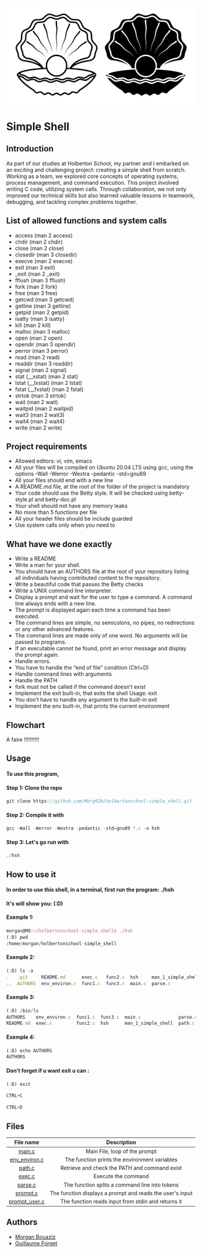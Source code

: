 ![images (1)](https://github.com/Morg92b/holbertonschool-simple_shell/blob/morgan/shell%20project%20.jpg)

# Simple Shell

## Introduction 
As part of our studies at Holberton School, my partner and I embarked on an exciting and challenging project: creating a simple shell from scratch. Working as a team, we explored core concepts of operating systems, process management, and command execution. This project involved writing C code, utilizing system calls. Through collaboration, we not only improved our technical skills but also learned valuable lessons in teamwork, debugging, and tackling complex problems together.

## List of allowed functions and system calls

* access (man 2 access)
* chdir (man 2 chdir)
* close (man 2 close)
* closedir (man 3 closedir)
* execve (man 2 execve)
* exit (man 3 exit)
* _exit (man 2 _exit)
* fflush (man 3 fflush)
* fork (man 2 fork)
* free (man 3 free)
* getcwd (man 3 getcwd)
* getline (man 3 getline)
* getpid (man 2 getpid)
* isatty (man 3 isatty)
* kill (man 2 kill)
* malloc (man 3 malloc)
* open (man 2 open)
* opendir (man 3 opendir)
* perror (man 3 perror)
* read (man 2 read)
* readdir (man 3 readdir)
* signal (man 2 signal)
* stat (__xstat) (man 2 stat)
* lstat (__lxstat) (man 2 lstat)
* fstat (__fxstat) (man 2 fstat)
* strtok (man 3 strtok)
* wait (man 2 wait)
* waitpid (man 2 waitpid)
* wait3 (man 2 wait3)
* wait4 (man 2 wait4)
* write (man 2 write)

## Project requirements

* Allowed editors: vi, vim, emacs
* All your files will be compiled on Ubuntu 20.04 LTS using gcc, using the options -Wall -Werror -Wextra -pedantic -std=gnu89
* All your files should end with a new line
* A README.md file, at the root of the folder of the project is mandatory
* Your code should use the Betty style. It will be checked using betty-style.pl and betty-doc.pl
* Your shell should not have any memory leaks
* No more than 5 functions per file
* All your header files should be include guarded
* Use system calls only when you need to

## What have we done exactly

* Write a README
* Write a man for your shell.
* You should have an AUTHORS file at the root of your repository   listing all individuals having contributed content to the repository.
* Write a beautiful code that passes the Betty checks
* Write a UNIX command line interpreter.
* Display a prompt and wait for the user to type a command. A command line always ends with a new line.
* The prompt is displayed again each time a command has been executed.
* The command lines are simple, no semicolons, no pipes, no redirections or any other advanced features.
* The command lines are made only of one word. No arguments will be passed to programs.
* If an executable cannot be found, print an error message and display the prompt again.
* Handle errors.
* You have to handle the “end of file” condition (Ctrl+D)
* Handle command lines with arguments
* Handle the PATH
* fork must not be called if the command doesn’t exist
* Implement the exit built-in, that exits the shell Usage: exit
* You don’t have to handle any argument to the built-in exit
* Implement the env built-in, that prints the current environment

## Flowchart
A faire !!!!!!!!!!
## Usage
#### To use this program,

#### Step 1: Clone the repo
```javascript
git clone https://github.com/Morg92b/holbertonschool-simple_shell.git
```
#### Step 2: Compile it with
```javascript
gcc -Wall -Werror -Wextra -pedantic -std=gnu89 *.c -o hsh
```
#### Step 3: Let's go run with
```javascript
./hsh
```
## How to use it
#### In order to use this shell, in a terminal, first run the program: ./hsh

#### It's will show you: (:D) 

#### Exemple 1:
```javascript
morgan@MO:~/holbertonschool-simple_shell$ ./hsh
(:D) pwd
/home/morgan/holbertonschool-simple_shell
```
#### Exemple 2:
```javascript
(:D) ls -a
.   .git     README.md      exec.c   func2.c  hsh     man_1_simple_shell  path.c    prompt_user.c
..  AUTHORS  env_environ.c  func1.c  func3.c  main.c  parse.c             prompt.c  shell.h
```
#### Exemple 3:
```javascript
(:D) /bin/ls
AUTHORS    env_environ.c  func1.c  func3.c  main.c              parse.c  prompt.c       shell.h
README.md  exec.c         func2.c  hsh      man_1_simple_shell  path.c   prompt_user.c
```
#### Exemple 4:
```javascript
(:D) echo AUTHORS
AUTHORS
```

#### Don't forget if u want exit u can :

```javascript
(:D) exit
```
```javascript
CTRL+C
```
```javascript
CTRL+D
```
## Files

| File name | Description |
| :---------------: |:---------------:|
| [main.c](https://github.com/Morg92b/holbertonschool-simple_shell/blob/main/main.c) | Main File, loop of the prompt |
| [env_environ.c](https://github.com/Morg92b/holbertonschool-simple_shell/blob/main/env_environ.c) | The function prints the environment variables  |
| [path.c](https://github.com/Morg92b/holbertonschool-simple_shell/blob/main/path.c) | Retrieve and check the PATH and command exist |
| [exec.c](https://github.com/Morg92b/holbertonschool-simple_shell/blob/main/exec.c) | Execute the command |
| [parse.c](https://github.com/Morg92b/holbertonschool-simple_shell/blob/main/parse.c) | The function splits a command line into tokens |
| [prompt.c](https://github.com/Morg92b/holbertonschool-simple_shell/blob/main/prompt.c) | The function displays a prompt and reads the user's input |
| [prompt_user.c](https://github.com/Morg92b/holbertonschool-simple_shell/blob/main/prompt_user.c) | The function reads input from stdin and returns it |

## Authors

- [Morgan Bouaziz](https://github.com/Morg92b)
- [Guillaume Forget](https://github.com/ForgetG)
